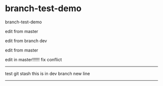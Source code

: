 # branch-test-demo
branch-test-demo

edit from master

edit from branch dev

edit from master


edit in master!!!!!!
fix conflict

----------------
test git stash
this is in dev branch
new line

----------------
